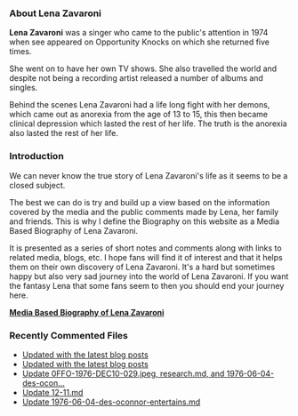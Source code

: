 ### About Lena Zavaroni

<p><strong>Lena Zavaroni</strong> was a singer who came to the public's attention in 1974 when see appeared on Opportunity Knocks on which she returned five times.</p>

<p>She went on to have her own TV shows. She also travelled the world and despite not being a recording artist released a number of albums and singles.</p>

<p>Behind the scenes Lena Zavaroni had a life long fight with her demons, which came out as anorexia from the age of 13 to 15, this then became clinical depression which lasted the rest of her life. The truth is the anorexia also lasted the rest of her life.</p>

### Introduction

<p>We can never know the true story of Lena Zavaroni's life as it seems to be a closed subject.</p>

<p>The best we can do is try and build up a view based on the information covered by the media and the public comments made by Lena, her family and friends. This is why I define the Biography on this website as a Media Based Biography of Lena Zavaroni.</p>

<p>It is presented as a series of short notes and comments along with links to related media, blogs, etc. I hope fans will find it of interest and that it helps them on their own discovery of Lena Zavaroni. It's a hard but sometimes happy but also very sad journey into the world of Lena Zavaroni. If you want the fantasy Lena that some fans seem to then you should end your journey here.</p>

<a href="https://fanzoflenazavaroni.github.io/biography/lena-zavaroni/"><strong>Media Based Biography of Lena Zavaroni</strong></a>

### Recently Commented Files

<!-- BLOG-POST-LIST:START -->
- [Updated with the latest blog posts](https://github.com/FanzOfLenaZavaroni/fanzoflenazavaroni.github.io/commit/685a0efef6b2b8b72f391c394068d2b359d0a2f4)
- [Updated with the latest blog posts](https://github.com/FanzOfLenaZavaroni/fanzoflenazavaroni.github.io/commit/b473ea3b447bb77b2af2698e5cc6dd801505dee3)
- [Update 0FFO-1976-DEC10-029.jpeg, research.md, and 1976-06-04-des-ocon…](https://github.com/FanzOfLenaZavaroni/fanzoflenazavaroni.github.io/commit/b48ad0e5438c4b5a0cf3a22a2fe3f96c010d759c)
- [Update 12-11.md](https://github.com/FanzOfLenaZavaroni/fanzoflenazavaroni.github.io/commit/c4e5de2beced0d134fef4ff2223bffa722401f75)
- [Update 1976-06-04-des-oconnor-entertains.md](https://github.com/FanzOfLenaZavaroni/fanzoflenazavaroni.github.io/commit/06409341a298a45314e52451edbc13eb1bc435c7)
<!-- BLOG-POST-LIST:END -->
